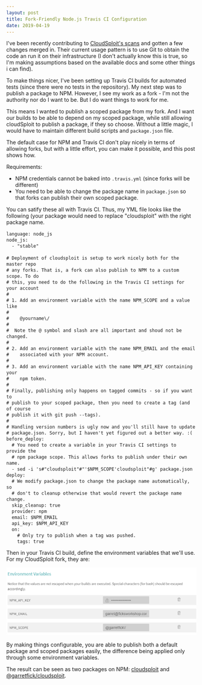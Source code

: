 ```yaml
---
layout: post
title: Fork-Friendly Node.js Travis CI Configuration
date: 2019-04-19
---
```


I've been recently contributing to [CloudSploit's scans](https://github.com/cloudsploit/scans)
and gotten a few changes merged in. Their current usage pattern is to use Git to obtain the
code an run it on their infrastructure (I don't actually know this is true, so I'm making assumptions
based on the available docs and some other things i can find).

To make things nicer, I've been setting up Travis CI builds for automated tests (since there were no
tests in the repository). My next step was to publish a package to NPM. However, I see my work as a
fork - I'm not the authority nor do I want to be. But I do want things to work for me.

This means I wanted to publish a scoped package from my fork. And I want our builds to be able to
depend on my scoped package, while still allowing cloudSploit to publish a package, if they so choose.
Without a little magic, I would have to maintain different build scripts and `package.json` file.

The default case for NPM and Travis CI don't play nicely in terms of allowing forks, but with a little
effort, you can make it possible, and this post shows how.

Requirements:

* NPM credentials cannot be baked into `.travis.yml` (since forks will be different)
* You need to be able to change the package name in `package.json` so that forks can publish their
  own scoped package.
  
You can satify these all with Travis CI. Thus, my YML file looks like the following (your package would
need to replace "cloudsploit" with the right package name.

```
language: node_js
node_js:
  - "stable"

# Deployment of cloudsploit is setup to work nicely both for the master repo
# any forks. That is, a fork can also publish to NPM to a custom scope. To do
# this, you need to do the following in the Travis CI settings for your account
#
# 1. Add an environment variable with the name NPM_SCOPE and a value like
#
#    @yourname\/
#
#  Note the @ symbol and slash are all important and shoud not be changed.
#
# 2. Add an environment variable with the name NPM_EMAIL and the email
#    associated with your NPM account.
#
# 3. Add an environment variable with the name NPM_API_KEY containing your
#    npm token.
#
# Finally, publishing only happens on tagged commits - so if you want to
# publish to your scoped package, then you need to create a tag (and of course
# publish it with git push --tags).
#
# Handling version numbers is ugly now and you'll still have to update
# package.json. Sorry, but I haven't yet figured out a better way. :(
before_deploy:
  # You need to create a variable in your Travis CI settings to provide the
  # npm package scope. This allows forks to publish under their own name.
  - sed -i 's#"cloudsploit"#"'$NPM_SCOPE'cloudsploit"#g' package.json
deploy:
  # We modify package.json to change the package name automatically, so
  # don't to cleanup otherwise that would revert the package name change.
  skip_cleanup: true
  provider: npm
  email: $NPM_EMAIL
  api_key: $NPM_API_KEY
  on:
    # Only try to publish when a tag was pushed.
    tags: true
 ```

Then in your Travis CI build, define the environment variables that we'll use. For my
CloudSploit fork, they are:

![](static/img/blog/2019-04-19-travis-ci-npm-scoped-package.png)

By making things configurable, you are able to publish both a default package and
scoped packages easily, the difference being applied only through some environment
variables.

The result can be seen as two packages on NPM: [cloudsploit](https://www.npmjs.com/package/cloudsploit)
and [@garretfick/cloudsploit](https://www.npmjs.com/package/@garretfick/cloudsploit).

